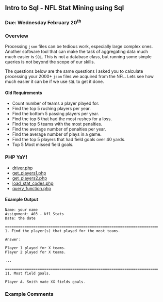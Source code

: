 ## Intro to Sql - NFL Stat Mining using Sql
### Due: Wednesday February 20<sup>th</sup>


### Overview

Processing `json` files can be tedious work, especially large complex ones. Another software tool that can make the task of aggregating data much much easier is `SQL`. This is not a database class, but running some simple queries is not beyond the scope of our skills. 

The questions below are the same questions I asked you to calculate processing your 2000+ `json` files we acquired from the NFL. Lets see how much easier it can be if we use `SQL` to get it done. 

#### Old Requirements 

- Count number of teams a player played for.
- Find the top 5 rushing players per year.
- Find the bottom 5 passing players per year.
- Find the top 5 that had the most rushes for a loss.
- Find the top 5 teams with the most penalties.
- Find the average number of penalties per year.
- Find the average number of plays in a game.
- Find the top 5 players that had field goals over 40 yards.
- Top 5 Most missed field goals.

### PHP YaY!

- [driver.php](./driver.php)
- [get_players1.php](./get_players1.php)
- [get_players2.php](./get_players2.php)
- [load_stat_codes.php](./load_stat_codes.php)
- [query_function.php](./query_function.php)

#### Example Output
```
Name: your name
Assignment: A03 - Nfl Stats 
Date: the date

==================================================================================
1. Find the player(s) that played for the most teams.

Answer:

Player 1 played for X teams.
Player 2 played for X teams.

...

==================================================================================
11. Most field goals.

Player A. Smith made XX fields goals.
```

### Example Comments

